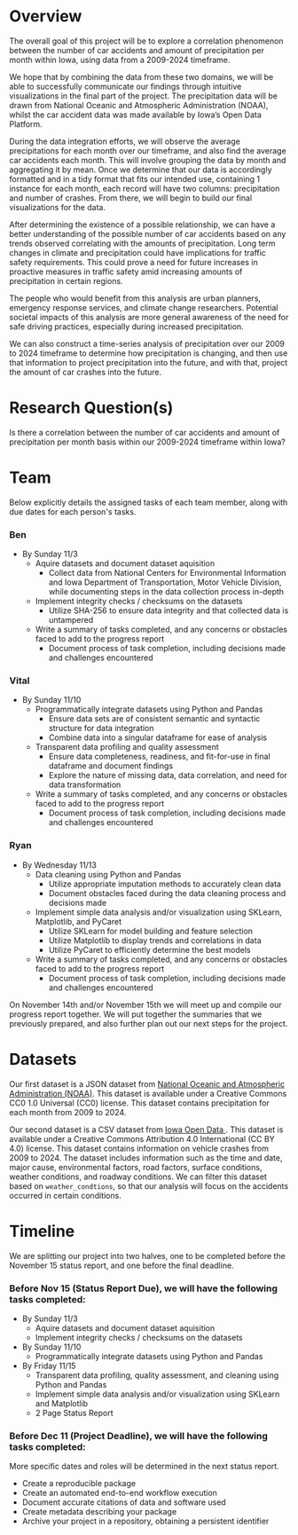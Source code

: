 # Overview
The overall goal of this project will be to explore a correlation phenomenon between the number of car accidents and amount of precipitation per month within Iowa, using data from a 2009-2024 timeframe. 

We hope that by combining the data from these two domains, we will be able to successfully communicate our findings through intuitive visualizations in the final part of the project. 
The precipitation data will be drawn from National Oceanic and Atmospheric Administration (NOAA), whilst the car accident data was made available by Iowa’s Open Data Platform. 

During the data integration efforts, we will observe the average precipitations for each month over our timeframe, and also find the average car accidents each month. This will involve grouping the data by month and aggregating it by mean. Once we determine that our data is accordingly formatted and in a tidy format that fits our intended use, containing 1 instance for each month, each record will have two columns: precipitation and number of crashes. From there, we will begin to build our final visualizations for the data.

After determining the existence of a possible relationship, we can have a better understanding of the possible number of car accidents based on any trends observed correlating with the amounts of precipitation. Long term changes in climate and precipitation could have implications for traffic safety requirements. This could prove a need for future increases in proactive measures in traffic safety amid increasing amounts of precipitation in certain regions.

The people who would benefit from this analysis are urban planners, emergency response services, and climate change researchers. Potential societal impacts of this analysis are more general awareness of the need for safe driving practices, especially during increased precipitation.

We can also construct a time-series analysis of precipitation over our 2009 to 2024 timeframe to determine how precipitation is changing, and then use that information to project precipitation into the future, and with that, project the amount of car crashes into the future.


# Research Question(s)
Is there a correlation between the number of car accidents and amount of precipitation per month basis within our 2009-2024 timeframe within Iowa?

# Team
Below explicitly details the assigned tasks of each team member, along with due dates for each person's tasks.

### Ben
* By Sunday 11/3
  * Aquire datasets and document dataset aquisition
    * Collect data from National Centers for Environmental Information and Iowa Department of Transportation, Motor Vehicle Division, while documenting steps in the data collection process in-depth
  * Implement integrity checks / checksums on the datasets
    * Utilize SHA-256 to ensure data integrity and that collected data is untampered
  * Write a summary of tasks completed, and any concerns or obstacles faced to add to the progress report
    * Document process of task completion, including decisions made and challenges encountered

### Vital
* By Sunday 11/10
  * Programmatically integrate datasets using Python and Pandas
    * Ensure data sets are of consistent semantic and syntactic structure for data integration
    * Combine data into a singular dataframe for ease of analysis
  * Transparent data profiling and quality assessment
    * Ensure data completeness, readiness, and fit-for-use in final dataframe and document findings
    * Explore the nature of missing data, data correlation, and need for data transformation
  * Write a summary of tasks completed, and any concerns or obstacles faced to add to the progress report
    * Document process of task completion, including decisions made and challenges encountered

### Ryan
* By Wednesday 11/13
  * Data cleaning using Python and Pandas
    * Utilize appropriate imputation methods to accurately clean data
    * Document obstacles faced during the data cleaning process and decisions made
  * Implement simple data analysis and/or visualization using SKLearn, Matplotlib, and PyCaret
    * Utilize SKLearn for model building and feature selection
    * Utilize Matplotlib to display trends and correlations in data
    * Utilize PyCaret to efficiently determine the best models
  * Write a summary of tasks completed, and any concerns or obstacles faced to add to the progress report
    * Document process of task completion, including decisions made and challenges encountered

On November 14th and/or November 15th we will meet up and compile our progress report together. We will put together the summaries that we previously prepared, and also further plan out our next steps for the project.

# Datasets
Our first dataset is a JSON dataset from [National Oceanic and Atmospheric Administration (NOAA)](https://www.ncei.noaa.gov/access/monitoring/climate-at-a-glance/statewide/time-series/33/pcp/1/0/2009-2024). This dataset is available under a Creative Commons CC0 1.0 Universal (CC0) license. This dataset contains precipitation for each month from 2009 to 2024.

Our second dataset is a CSV dataset from [Iowa Open Data ](https://data.iowa.gov/Crashes/Vehicle-Crashes-in-Iowa/tw78-ziwj/about_data). This dataset is available under a Creative Commons Attribution 4.0 International (CC BY 4.0) license. This dataset contains information on vehicle crashes from 2009 to 2024. The dataset includes information such as the time and date, major cause, environmental factors, road factors, surface conditions, weather conditions, and roadway conditions. We can filter this dataset based on `weather_condtions`, so that our analysis will focus on the accidents occurred in certain conditions.

# Timeline
We are splitting our project into two halves, one to be completed before the November 15 status report, and one before the final deadline.

### Before Nov 15 (Status Report Due), we will have the following tasks completed:
* By Sunday 11/3
  * Aquire datasets and document dataset aquisition
  * Implement integrity checks / checksums on the datasets
* By Sunday 11/10
  * Programmatically integrate datasets using Python and Pandas
* By Friday 11/15
  * Transparent data profiling, quality assessment, and cleaning using Python and Pandas
  * Implement simple data analysis and/or visualization using SKLearn and Matplotlib
  * 2 Page Status Report

### Before Dec 11 (Project Deadline), we will have the following tasks completed:
More specific dates and roles will be determined in the next status report.
* Create a reproducible package
* Create an automated end-to-end workflow execution
* Document accurate citations of data and software used
* Create metadata describing your package
* Archive your project in a repository, obtaining a persistent identifier
